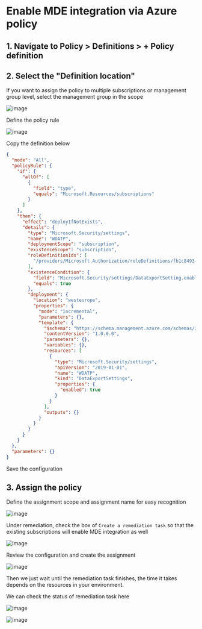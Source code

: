# Enable MDE integration via Azure policy

## 1. Navigate to Policy > Definitions > + Policy definition
## 2. Select the "Definition location"

If you want to assign the policy to multiple subscriptions or management group level, select the management group in the scope 

![image](https://github.com/guguji666666/GJS-MDC-Tips/assets/96930989/7e908e1b-c192-4836-bee2-093b5054ccdf)

Define the policy rule 

![image](https://github.com/guguji666666/GJS-MDC-Tips/assets/96930989/3e916a03-8e3a-44ab-bcf6-bee9dd860631)

Copy the definition below <br>
```json
{
  "mode": "All",
  "policyRule": {
    "if": {
      "allOf": [
        {
          "field": "type",
          "equals": "Microsoft.Resources/subscriptions"
        }
      ]
    },
    "then": {
      "effect": "deployIfNotExists",
      "details": {
        "type": "Microsoft.Security/settings",
        "name": "WDATP",
        "deploymentScope": "subscription",
        "existenceScope": "subscription",
        "roleDefinitionIds": [
          "/providers/Microsoft.Authorization/roleDefinitions/fb1c8493-542b-48eb-b624-b4c8fea62acd"
        ],
        "existenceCondition": {
          "field": "Microsoft.Security/settings/DataExportSetting.enabled",
          "equals": true
        },
        "deployment": {
          "location": "westeurope",
          "properties": {
            "mode": "incremental",
            "parameters": {},
            "template": {
              "$schema": "https://schema.management.azure.com/schemas/2015-01-01/deploymentTemplate.json#",
              "contentVersion": "1.0.0.0",
              "parameters": {},
              "variables": {},
              "resources": [
                {
                  "type": "Microsoft.Security/settings",
                  "apiVersion": "2019-01-01",
                  "name": "WDATP",
                  "kind": "DataExportSettings",
                  "properties": {
                    "enabled": true
                  }
                }
              ],
              "outputs": {}
            }
          }
        }
      }
    }
  },
  "parameters": {}
}
```
Save the configuration

## 3. Assign the policy

Define the assignment scope and assignment name for easy recognition

![image](https://github.com/guguji666666/GJS-MDC-Tips/assets/96930989/6b951f65-55a3-485d-9866-91dc161955ef)

Under remediation, check the box of `Create a remediation task` so that the existing subscriptions will enable MDE integration as well

![image](https://github.com/guguji666666/GJS-MDC-Tips/assets/96930989/55ed3349-609f-46e0-bc08-280040843b63)

Review the configuration and create the assignment

![image](https://github.com/guguji666666/GJS-MDC-Tips/assets/96930989/4d1e21a5-6d60-41b7-a251-4c3d88138513)

Then we just wait until the remediation task finishes, the time it takes depends on the resources in your environment.

We can check the status of remediation task here

![image](https://github.com/guguji666666/GJS-MDC-Tips/assets/96930989/9493283b-ff50-4846-a67b-50c6da8e4519)

![image](https://github.com/guguji666666/GJS-MDC-Tips/assets/96930989/3d55d462-0278-4e60-9bdd-3b5da36842fb)
